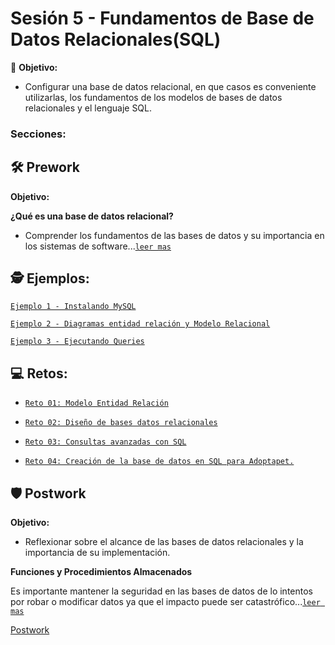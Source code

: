 # Sesión 5 - Fundamentos de Base de Datos Relacionales(SQL)

🎯 **Objetivo:**

- Configurar una base de datos relacional, en que casos es conveniente utilizarlas, los fundamentos de los modelos de bases de datos relacionales y el lenguaje SQL.

### Secciones:

## 🛠 Prework

**Objetivo:**

**¿Qué es una base de datos relacional?**

- Comprender los fundamentos de las bases de datos y su importancia en los sistemas de software...[`leer mas`](Prework/#qué-es-una-base-de-datos-relacional)

## 🕵 Ejemplos:

[`Ejemplo 1 - Instalando MySQL`](Ejemplo-01/)

[`Ejemplo 2 - Diagramas entidad relación y Modelo Relacional`](Ejemplo-02/)

[`Ejemplo 3 - Ejecutando Queries`](Ejemplo-03/)

## 💻 Retos:

- [`Reto 01: Modelo Entidad Relación`](Reto-01/#reto-1)

- [`Reto 02: Diseño de bases datos relacionales`](Reto-02/#reto-2)

- [`Reto 03: Consultas avanzadas con SQL`](Reto-03/#reto-3)

- [`Reto 04: Creación de la base de datos en SQL para Adoptapet.`](Reto-03/#reto-3)

## 🛡 Postwork

**Objetivo:**

- Reflexionar sobre el alcance de las bases de datos relacionales y la importancia de su implementación.

**Funciones y Procedimientos Almacenados**

Es importante mantener la seguridad en las bases de datos de lo intentos por robar o modificar datos ya que el impacto puede ser catastrófico...[`leer mas`](Postwork/#postwork)

[Postwork](Postwork/)
